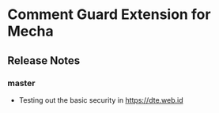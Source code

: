 Comment Guard Extension for Mecha
=================================

Release Notes
-------------

### master

 - Testing out the basic security in https://dte.web.id
